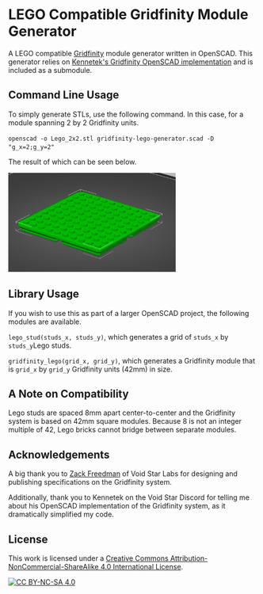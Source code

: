 # LEGO Compatible Gridfinity Module Generator

A LEGO compatible [Gridfinity](https://www.youtube.com/watch?v=ra_9zU-mnl8) module generator written in OpenSCAD.  This generator relies on [Kennetek's Gridfinity OpenSCAD implementation](https://github.com/kennetek/gridfinity-rebuilt-openscad) and is included as a submodule.

## Command Line Usage
To simply generate STLs, use the following command.  In this case, for a module spanning 2 by 2 Gridfinity units.

`openscad -o Lego_2x2.stl gridfinity-lego-generator.scad -D "g_x=2;g_y=2"`

The result of which can be seen below.

[<img src="./images/2x2_example.png" height="200">](./images/2x2_example.png)


## Library Usage
If you wish to use this as part of a larger OpenSCAD project, the following modules are available.

`lego_stud(studs_x, studs_y)`, which generates a grid of `studs_x` by `studs_y`Lego studs.

`gridfinity_lego(grid_x, grid_y)`, which generates a Gridfinity module that is `grid_x` by `grid_y` Gridfinity units (42mm) in size.


## A Note on Compatibility
Lego studs are spaced 8mm apart center-to-center and the Gridfinity system is based on 42mm square modules.  Because 8 is not an integer multiple of 42, Lego bricks cannot bridge between separate modules.


## Acknowledgements
A big thank you to [Zack Freedman](https://www.youtube.com/@ZackFreedman) of Void Star Labs for designing and publishing specifications on the Gridfinity system.

Additionally, thank you to Kennetek on the Void Star Discord for telling me about his OpenSCAD implementation of the Gridfinity system, as it dramatically simplified my code.


## License
This work is licensed under a
[Creative Commons Attribution-NonCommercial-ShareAlike 4.0 International License][cc-by-nc-sa].

[![CC BY-NC-SA 4.0][cc-by-nc-sa-image]][cc-by-nc-sa]

[cc-by-nc-sa]: http://creativecommons.org/licenses/by-nc-sa/4.0/
[cc-by-nc-sa-image]: https://licensebuttons.net/l/by-nc-sa/4.0/88x31.png
[cc-by-nc-sa-shield]: https://img.shields.io/badge/License-CC%20BY--NC--SA%204.0-lightgrey.svg
